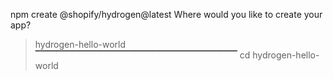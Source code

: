 npm create @shopify/hydrogen@latest
Where would you like to create your app?
> hydrogen-hello-world
  ▔▔▔▔▔▔▔▔▔▔▔▔▔▔▔▔▔▔▔▔▔▔▔▔▔▔▔▔▔▔
cd hydrogen-hello-world
